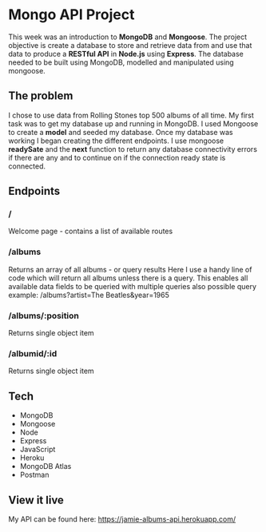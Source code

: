 # Mongo API Project

This week was an introduction to **MongoDB** and **Mongoose**. The project objective is create a database to store and retrieve data from and use that data to produce a **RESTful API** in **Node.js** using **Express**. The database needed to be built using MongoDB, modelled and manipulated using mongoose.

## The problem

I chose to use data from Rolling Stones top 500 albums of all time. My first task was to get my database up and running in MongoDB. I used Mongoose to create a **model** and seeded my database.
Once my database was working I began creating the different endpoints. I use mongoose **readySate** and the **next** function to return any database connectivity errors if there are any and to continue on if the connection ready state is connected.

## Endpoints

### /

Welcome page - contains a list of available routes

### /albums

Returns an array of all albums - or query results
Here I use a handy line of code which will return all albums unless there is a query. This enables all available data fields to be queried with multiple queries also possible
query example: /albums?artist=The Beatles&year=1965

### /albums/:position

Returns single object item

### /albumid/:id

Returns single object item

## Tech

- MongoDB
- Mongoose
- Node
- Express
- JavaScript
- Heroku
- MongoDB Atlas
- Postman

## View it live

My API can be found here:
https://jamie-albums-api.herokuapp.com/
